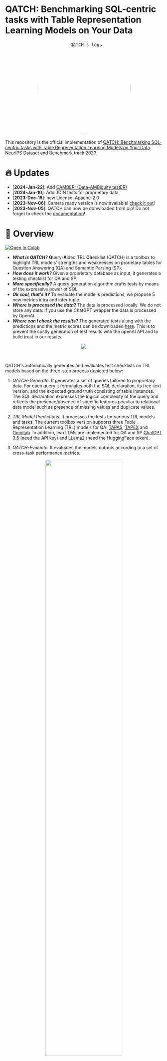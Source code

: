 # QATCH: Benchmarking SQL-centric tasks with Table Representation Learning Models on Your Data

<p align="center">
 <kbd>
  <img src="docs/img/qatch_logo_verticale.jpg" alt="QATCH's logo" height="300" style="border-radius:50%">
 </kbd>
 </p>

This repository is the official implementation of [QATCH: Benchmarking SQL-centric tasks with Table Representation Learning Models on Your Data](https://openreview.net/forum?id=XOpaPrb0U5)
NeurIPS Dataset and Benchmark track 2023.

# 🔥 Updates
- [**2024-Jan-22**]: Add [DAMBER: (Data-AMBiguity testER)](https://github.com/spapicchio/QATCH/tree/master/damber#readme) 
- [**2024-Jan-10**]: Add JOIN tests for proprietary data 
- [**2023-Dec-15**]: new License: Apache-2.0 
- [**2023-Nov-06**]: Camera ready version is now available! [check it out](https://openreview.net/forum?id=XOpaPrb0U5)! 
- [**2023-Nov-05**]: QATCH can now be donwloaded from pip! Do not forget to check the [documentation](https://spapicchio.github.io/QATCH/)! 

# 🏴󠁶󠁵󠁭󠁡󠁰󠁿 Overview

[![Open In Colab](https://colab.research.google.com/assets/colab-badge.svg)](https://colab.research.google.com/drive/1SNoy3GZGPWltVS5cL068xAG9YoPS_3_l?usp=sharing)

* ***What is QATCH?*** **Q**uery-**A**ided **T**RL **Ch**ecklist (QATCH) is a toolbox to highlight TRL models’ strengths
  and weaknesses on prorietary tables for Question Answering (QA) and Semantic Parsing (SP).
* ***How does it work?*** Given a proprietary database as input, it generates a testing checklist for QA and SP.
* ***More specifically?*** A query generation algorithm crafts tests by means of the expressive power of SQL.
* ***Ok cool, that's it?*** To evaluate the model's predictions, we propose 5 new metrics intra and inter tuple.
* ***Where is processed the data?*** The data is processed locally. We do not store any data. If you use the ChatGPT
  wrapper the data is processed by OpenAI.
* ***Where can I check the results?*** The generated tests along with the predictions and the metric scores can be
  downloaded [here](https://drive.google.com/uc?export=download&id=1_z8N52QNAHnxpHv54VhbvYu7DbKV6QRv). This is to
  prevent the costly generation of test results with the openAI API and to build trust in our results.


 <figure style="text-align:center">
  <img src="docs/img/qatch-full-pipeline.png">
</figure>

<br>

QATCH's automatically generates and evaluates test checklists on TRL models based on the three-step process depicted
below:

1. *QATCH-Generate*. It generates a set of queries tailored to proprietary data. For each query it formulates both the
   SQL declaration, its free-text version, and the expected ground truth consisting of table instances.
   The SQL declaration expresses the logical complexity of the query and reflects the presence/absence of specific
   features peculiar to relational data model such as presence of missing values and duplicate values.

2. *TRL Model Predictions*. It processes the tests for various TRL models and tasks. The current toolbox version
   supports three Table Representation Learning (TRL) models for
   QA: [TAPAS](https://github.com/google-research/tapas), [TAPEX](https://github.com/microsoft/Table-Pretraining)
   and [Omnitab](https://github.com/jzbjyb/OmniTab).
   In addition, two LLMs are implemented for QA and SP [ChatGPT 3.5](https://openai.com/blog/chatgpt) (need the API key)
   and [LLama2](https://huggingface.co/blog/llama2) (need the HuggingFace token).

3. *QATCH-Evaluate*. It evaluates the models outputs according to a set of cross-task performance metrics.

<p align="center">
<img src="docs/img/measures.png" width="70%">
</p>

QATCH’s metrics are computed between the model output (prediction) and expected 
ground-truth results (target). The target is the answer of the NL question "Show me all the data" over
a table with three tuples and two attributes.
<br>

Given the ground truth result (target) with three tuples over two attributes, we report the metric values for five
predictions, coming either from a QA or from the execution of a query in SP. More details can be found in
the [metrics](qatch/metrics) folder

## Who should use QATCH?

QATCH is designed to create "behavioral testing" checklist for QA and SP tasks.
The checklist is used to understand in which case the models fail when processing proprietary data for QA and SP tasks.

In a corporate setting, there are at least three scenarios where a given TRL model needs to be evaluated
against proprietary datasets:

- Comparison: Compare TRL models fine-tuned on private examples to see which one performs best.
- Validation: As crafting examples is expensive, verify when the quality meets the requirements.
- Maintenance: Fine-tuned models need to be re-calibrated to avoid data and conceptual shifting,
  continuous evaluation helps the identification of this issue.

But the usage of QATCH it is not limited to the TRL models. Indeed, we propose two scenarios
where QATCH can be used with LLMs:

- LLM compatibility version: Compare different version of the same LLMs to see the best performing one.
- Prompt engineering: Analyse the best prompt definition based on the proprietary data.

<p align="center">
<img src="docs/img/use_case_walter.png" width="70%">
</p>

Use case example of engineer Walter. 
With QATCH it is able to create a model ranking on his proprietary data for QA and SP.


## Project

```shell
|-- metric_evaluator.py # user interface to calculate metrics for QA or SP
|-- test_generator.py # user interface to run different SQL generators
|--database_reader
    |-- single_database.py # initialise single database 
    |-- multiple_databases.py # handle multiple single database instances
|-- metrics
    |-- metric_evaluator.py # wrapper to initialise the user selected metrics
    |-- abstract_metric.py # abstract class to handle common metric methods
    |-- cell_precision_tag.py # implement cell precision tag
    |-- cell_recall_tag.py # implement cell recall tag
    |-- tuple_cardinality_tag.py # implement tuple cardinality tag
    |-- tuple_constraint_tag.py # implement tuple constraint tag
    |-- tuple_order_tag.py # implement tuple order tag
|-- models
    |-- chatgpt
        |-- abstract_chatgpt.py # abstract class to handle common methods for ChatGPT
        |-- chatgpt_QA.py # implement chatgpt for QA task
        |-- chatgpt_SP.py # implement chatgpt for SP task
    |-- chatgpt
        |-- abstract_llama2.py # abstract class to handle common methods for LLama2
        |-- llama2_QA.py # implement llama2 for QA task
        |-- llama2_SP.py # implement llama2 for SP task
    |-- abstract_model.py # abstract class to handle common model methods
    |-- tapas.py # implement input processing and the prediction for TAPAS
    |-- tapex.py # implement input processing and the prediction for TAPEX
    |-- omnitab.py # implement the input processing and the prediction for Omnitab
|-- sql_generator
    |-- abstract_sql_generator.py # handle common methods for SQL generators
    |-- select_generator.py # implement SELECT tests
    |-- distinct_generator.py # implement DISTINCT tests
    |-- orderby_generator.py # implement ORDERBY tests
    |-- where_generator.py # implement WHERE tests
    |-- groupby_generator.py # implement GROUPBY tests
    |-- having_generator.py # implement HAVING tests
    |-- simple_agg_generator.py # implement SIMPLE AGG tests
    |-- null_generator.py # implement NULL generator tests

```

# ⚡️ Quickstart
## Installation
You can install QATCH by running the following commands:

```console
# Using poetry (recommended)
poetry add QATCH

# Using pip
pip install QATCH 
```

Since QATCH is intended to be used without the inference step, the base installation does not come
with the models' requirements.
However, in case you want to use our implementation you can add the extras requirements.

```console
# Using poetry (recommended)
poetry add QATCH -E model

# Using pip
pip install QATCH[model] 
```

## How to use QATCH with my data?

1. Load your input data

Create a connection between your data and the tool.
If your data is not stored in a sqlite database you can use our code to generate it.

```python
import pandas as pd
from qatch.database_reader import SingleDatabase

data = {
    "year": [1896, 1900, 1904, 2004, 2008, 2012],
    "city": ["athens", "paris", "st. louis", "athens", "beijing", "london"]
}
table = pd.DataFrame.from_dict(data)
db_tables = {'olympic_games': table}

# create database connection
# create the sqlite database in "db_save_path/db_id/db_id.sqlite".
db = SingleDatabase(db_path="db_save_path", db_name="db_id", tables=db_tables)
```
Now we can create a connection with multiple databases:

```python
from qatch.database_reader import MultipleDatabases

# The path to multiple databases
db_save_path = 'test_db'
databases = MultipleDatabases(db_save_path)
```

2. QATCH-Generate: Generates the tests

```python
from qatch import TestGenerator

# init generator
test_generator = TestGenerator(databases=databases)

# generate tests for each database and for each generator
tests_df = test_generator.generate()
```

3. TRL Model Predictions: if you want to use any version of Tapas/Tapex for QA in Huggingface or chatGPT you can use the
   already implemented modules but it is NOT mandatory.

```python
from tqdm import tqdm

from qatch.models import Tapas

# init the model 
model = Tapas(model_name="google/tapas-large-finetuned-wtq")

# iterate for each row and run prediction
tqdm.pandas(desc=f'Predicting for {model.name}')
tests_df[f'predictions_{model.name}'] = tests_df.progress_apply(
    lambda row: model.predict(
        table=databases.get_table(db_id=row['db_id'], tbl_name=row['tbl_name']),
        query=row['question'],
        tbl_name=row['tbl_name']
    ),
    axis=1
)
```


4. QATCH-Evaluate: Evaluate the results.

```python
from qatch import MetricEvaluator

evaluator = MetricEvaluator(databases=databases)
tests_df = evaluator.evaluate_with_df(tests_df,
                                      prediction_col_name="<prediction_col_name>",
                                      task="QA or SP")
```
The final dataframe contains:

- *db_id*: The database name associated with the test.
- *tbl_name*: The table name associated with the test.
- *sql_tags*: the SQL generator associated with the test.
- *query*: The generated query from step 1.
- *question*: The generated question from step 1. Used as input for the model.
- *predictions_<model_used>*: The predicted query/cells from step 2.
- *5 metrics*: The metrics used to evaluate the models.


# 🏰 Reproduce Experiments

## Install and prepare data

We suggest to create a *data* folder in the project to store all the data but it is not mandatory.
<br> In case the input data are not in this folder, remember to change in *read_data* the *base_path* argument

```bash
mkdir data/
```

These are the tables we use to generate the results in the main paper. <br>
Notice that QATCH perfectly works with any table and the following are only a selected sample to higlight results in the
paper.

 Data               | Link                                                                                                | # rows | # categorical cols | # numerical cols | example cols                 
--------------------|-----------------------------------------------------------------------------------------------------|--------|--------------------|------------------|------------------------------
 Spider             | [link](https://yale-lily.github.io/spider)                                                      | -      | -                  | -                | -                            
 Sales-transactions | [link](https://www.kaggle.com/datasets/gabrielramos87/an-online-shop-business)                      | 500k   | 5                  | 3                | ProductNo, Date              
 Fitness-trackers   | [link](https://www.kaggle.com/datasets/devsubhash/fitness-trackers-products-ecommerce)              | 565    | 8                  | 3                | Brand Name, Display          
 Account-fraud      | [link](https://www.kaggle.com/datasets/sgpjesus/bank-account-fraud-dataset-neurips-2022)            | 1M     | 4                  | 26               | DaysSinceRequest, Velocity6h 
 Late-payment       | [link](https://www.kaggle.com/datasets/hhenry/finance-factoring-ibm-late-payment-histories)         | 2466   | 6                  | 6                | InvoiceDate, Disputed        
 Heart-attack       | [link](https://www.kaggle.com/datasets/rashikrahmanpritom/heart-attack-analysis-prediction-dataset) | 303    | 1                  | 11               | # trtbps, # oldpeak          
 Breast-cancer      | [link](https://www.kaggle.com/datasets/utkarshx27/breast-cancer-dataset-used-royston-and-altman)    | 686    | 5                  | 6                | pgr, rfstime                 
 Adult-census       | [link](https://www.kaggle.com/datasets/uciml/adult-census-income)                                   | 32.6k  | 9                  | 6                | education, fnlwgt            
 Mushrooms          | [link](https://www.kaggle.com/datasets/uciml/mushroom-classification)                               | 8.1k   | 23                 | 0                | cap-shape, ring-type         

# Run Experiments

Current version of QATCH supports SP and QA tasks, however since we rely on third-party models
not all the experiments can be run using QATCH.
Supported models: 

- QA models: Tapas, Tapex, ChatGPT_QA, LLama2_QA and Omnitab
- SP models: ChatGPT_SP and LLama2_SP

For the proprietary data:
```bash
python main_reproducibility.py -gtf proprietary --task QA --model_name Tapas -dsp test_db --inject_null_percentage 0.0
```
For Spider:
```bash
python main_reproducibility.py -gtf spider --task QA --model_name Tapas -dsp test_db --inject_null_percentage 0.0
```
Instead, for the not supported models (because an API does not exist),
the only difference is that the prediction phase has to be done by the user.




